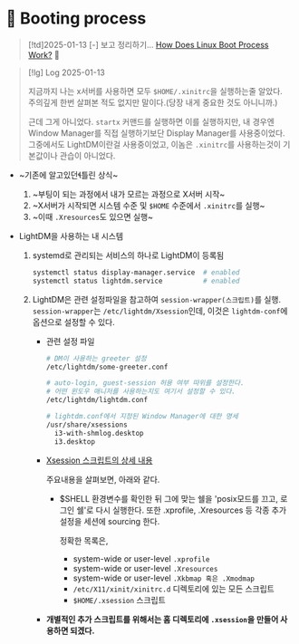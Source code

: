 # 󰏢 Booting process

> [!td]2025-01-13
> [-] 보고 정리하기... [How Does Linux Boot Process Work?](https://www.youtube.com/watch?v=XpFsMB6FoOs)
>  󱞪



> [!lg] Log 2025-01-13
>
> 지금까지 나는 x서버를 사용하면 모두 `$HOME/.xinitrc`을 실행하는줄 알았다. 주의깊게 한번 살펴본
> 적도 없지만 말이다.(당장 내게 중요한 것도 아니니까.)
>
> 근데 그게 아니었다. `startx` 커맨드를 실행하면 이를 실행하지만, 내 경우엔 Window Manager를 직접
> 실행하기보단 Display Manager를 사용중이었다. 그중에서도 LightDM이란걸 사용중이었고, 이놈은
> `.xinitrc`를 사용하는것이 기본값이나 관습이 아니었다.


- ~기존에 알고있던틀린 상식~
  1. ~부팅이 되는 과정에서 내가 모르는 과정으로 X서버 시작~
  2. ~X서버가 시작되면 시스템 수준 및 `$HOME` 수준에서 `.xinitrc`를 실행~
  3. ~이때 `.Xresources`도 있으면 실행~

- LightDM을 사용하는 내 시스템

  1. systemd로 관리되는 서비스의 하나로 LightDM이 등록됨

     ```bash
     systemctl status display-manager.service  # enabled
     systemctl status lightdm.service          # enabled
     ```

  2. LightDM은 관련 설정파일을 참고하여 `session-wrapper(스크립트)`를 실행.
     `session-wrapper`는 `/etc/lightdm/Xsession`인데, 이것은 `lightdm-conf`에 옵션으로 설정할
     수 있다.

     - 관련 설정 파일

       ```bash
       # DM이 사용하는 greeter 설정
       /etc/lightdm/some-greeter.conf

       # auto-login, guest-session 허용 여부 따위를 설정한다.
       # 어떤 윈도우 매니저를 사용하는지도 여기서 설정할 수 있다.
       /etc/lightdm/lightdm.conf

       # lightdm.conf에서 지정된 Window Manager에 대한 명세
       /usr/share/xsessions
         i3-with-shmlog.desktop
         i3.desktop
       ```

     - [Xsession 스크립트의 상세 내용](Xsession_스크립트의_상세_내용)

       주요내용을 살펴보면, 아래와 같다.

       - $SHELL 환경변수를 확인한 뒤 그에 맞는 쉘을 'posix모드를 끄고, 로그인 쉘'로 다시 실행한다.
         또한 .xprofile, .Xresources 등 각종 추가 설정을 세션에 sourcing 한다.

         정확한 목록은,

         - system-wide or user-level `.xprofile`
         - system-wide or user-level `.Xresources`
         - system-wide or user-level `.Xkbmap 혹은 .Xmodmap`
         - `/etc/X11/xinit/xinitrc.d` 디렉토리에 있는 모든 스크립트
         - `$HOME/.xsession` 스크립트

     - **개별적인 추가 스크립트를 위해서는 홈 디렉토리에 `.xsession`을 만들어 사용하면 되겠다.**





